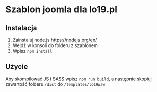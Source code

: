 # Szablon joomla dla lo19.pl
## Instalacja
1. Zainstaluj node.js https://nodejs.org/en/
2. Wejdź w konsoli do folderu z szablonem
3. Wpisz `npm install`

## Użycie
Aby skompilować JS i SASS wpisz `npm run build`, a następnie skopiuj zawartość folderu `/dist` do `/templates/lo19waw`
